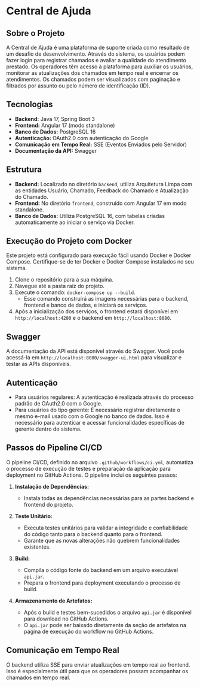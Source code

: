 # Central de Ajuda

## Sobre o Projeto
A Central de Ajuda é uma plataforma de suporte criada como resultado de um desafio de desenvolvimento. Através do sistema, os usuários podem fazer login para registrar chamados e avaliar a qualidade do atendimento prestado. Os operadores têm acesso à plataforma para auxiliar os usuários, monitorar as atualizações dos chamados em tempo real e encerrar os atendimentos. Os chamados podem ser visualizados com paginação e filtrados por assunto ou pelo número de identificação (ID).

## Tecnologias 
- **Backend:** Java 17, Spring Boot 3
- **Frontend:** Angular 17 (modo standalone)
- **Banco de Dados:** PostgreSQL 16
- **Autenticação:** OAuth2.0 com autenticação do Google
- **Comunicação em Tempo Real:** SSE (Eventos Enviados pelo Servidor)
- **Documentação da API:** Swagger

## Estrutura 
- **Backend:** Localizado no diretório `backend`, utiliza Arquitetura Limpa com as entidades Usuário, Chamado, Feedback do Chamado e Atualização do Chamado.
- **Frontend:** No diretório `frontend`, construído com Angular 17 em modo standalone.
- **Banco de Dados:** Utiliza PostgreSQL 16, com tabelas criadas automaticamente ao iniciar o serviço via Docker.

## Execução do Projeto com Docker
Este projeto está configurado para execução fácil usando Docker e Docker Compose. Certifique-se de ter Docker e Docker Compose instalados no seu sistema.

1. Clone o repositório para a sua máquina.
2. Navegue até a pasta raiz do projeto.
3. Execute o comando: `docker-compose up --build`.
    - Esse comando construirá as imagens necessárias para o backend, frontend e banco de dados, e iniciará os serviços.
4. Após a inicialização dos serviços, o frontend estará disponível em `http://localhost:4200` e o backend em `http://localhost:8080`.

## Swagger
A documentação da API está disponível através do Swagger. Você pode acessá-la em `http://localhost:8080/swagger-ui.html` para visualizar e testar as APIs disponíveis.

## Autenticação
- Para usuários regulares: A autenticação é realizada através do processo padrão de OAuth2.0 com o Google.
- Para usuários do tipo gerente: É necessário registrar diretamente o mesmo e-mail usado com o Google no banco de dados. Isso é necessário para autenticar e acessar funcionalidades específicas de gerente dentro do sistema.

## Passos do Pipeline CI/CD
O pipeline CI/CD, definido no arquivo `.github/workflows/ci.yml`, automatiza o processo de execução de testes e preparação da aplicação para deployment no GitHub Actions. O pipeline inclui os seguintes passos:

1. **Instalação de Dependências:**
   - Instala todas as dependências necessárias para as partes backend e frontend do projeto.

2. **Teste Unitário:**
   - Executa testes unitários para validar a integridade e confiabilidade do código tanto para o backend quanto para o frontend.
   - Garante que as novas alterações não quebrem funcionalidades existentes.

3. **Build:**
   - Compila o código fonte do backend em um arquivo executável `api.jar`.
   - Prepara o frontend para deployment executando o processo de build.

4. **Armazenamento de Artefatos:**
   - Após o build e testes bem-sucedidos o arquivo `api.jar` é disponível para download no GitHub Actions.
   - O `api.jar` pode ser baixado diretamente da seção de artefatos na página de execução do workflow no GitHub Actions.

## Comunicação em Tempo Real
O backend utiliza SSE para enviar atualizações em tempo real ao frontend. Isso é especialmente útil para que os operadores possam acompanhar os chamados em tempo real.
